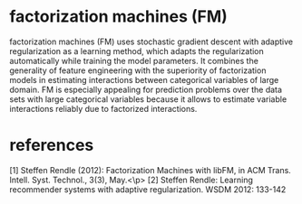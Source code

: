 factorization machines (FM)
==

factorization machines (FM) uses stochastic gradient descent with adaptive regularization as a learning method, which adapts the regularization automatically while training the model parameters. It combines the generality of feature engineering with the superiority of factorization models in estimating interactions between categorical variables of large domain. FM is especially appealing for prediction problems over the data sets with large categorical variables because it allows to estimate variable interactions reliably due to factorized interactions.

<h1>references</h1>
<p>[1] Steffen Rendle (2012): Factorization Machines with libFM, in ACM Trans. Intell. Syst. Technol., 3(3), May.<\p>
[2] Steffen Rendle: Learning recommender systems with adaptive regularization. WSDM 2012: 133-142
